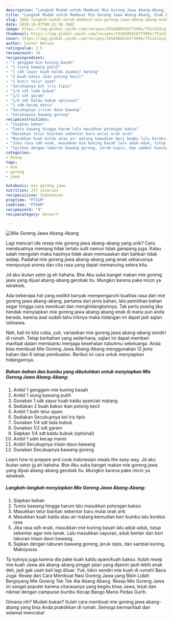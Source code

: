 ```yaml
---
description: "Langkah Mudah untuk Membuat Mie Goreng Jawa Abang-Abang, Enak Banget"
title: "Langkah Mudah untuk Membuat Mie Goreng Jawa Abang-Abang, Enak Banget"
slug: 1002-langkah-mudah-untuk-membuat-mie-goreng-jawa-abang-abang-enak-banget
date: 2020-10-07T00:31:36.768Z
image: https://img-global.cpcdn.com/recipes/1918d8b91b77399e/751x532cq70/mie-goreng-jawa-abang-abang-foto-resep-utama.jpg
thumbnail: https://img-global.cpcdn.com/recipes/1918d8b91b77399e/751x532cq70/mie-goreng-jawa-abang-abang-foto-resep-utama.jpg
cover: https://img-global.cpcdn.com/recipes/1918d8b91b77399e/751x532cq70/mie-goreng-jawa-abang-abang-foto-resep-utama.jpg
author: Lester Watson
ratingvalue: 3.5
reviewcount: 10
recipeingredient:
- "1 genggam mie kuning basah"
- "1 siung bawang putih"
- "1 sdk sayur kuah kaldu ayamair matang"
- "2 buah bakso ikan potong kecil"
- "1 butir telur ayam"
- "Secukupnya kol iris tipis"
- "1/4 sdt lada bubuk"
- "1/2 sdt garam"
- "1/4 sdt kaldu bubuk optional"
- "1 sdm kecap manis"
- "Secukupnya irisan daun bawang"
- "Secukupnya bawang goreng"
recipeinstructions:
- "Siapkan bahan"
- "Tumis bawang hingga harum lalu masukkan potongan bakso"
- "Masukkan telur biarkan sebentar baru mulai orak arik"
- "Masukkan kuah kaldu atau air matang kemudian beri bumbu lalu koreksi rasa"
- "Jika rasa sdh enak, masukkan mie kuning basah lalu aduk-aduk, tutup sebentar agar mie tanak. Lalu masukkan sayuran, aduk bentar dan beri taburan irisan daun bawang."
- "Sajikan dengan taburan bawang goreng, jeruk nipis, dan sambal kuning. Maknyosss"
categories:
- Resep
tags:
- mie
- goreng
- jawa

katakunci: mie goreng jawa 
nutrition: 257 calories
recipecuisine: Indonesian
preptime: "PT31M"
cooktime: "PT60M"
recipeyield: "4"
recipecategory: Dessert

---
```



![Mie Goreng Jawa Abang-Abang](https://img-global.cpcdn.com/recipes/1918d8b91b77399e/751x532cq70/mie-goreng-jawa-abang-abang-foto-resep-utama.jpg)

Lagi mencari ide resep mie goreng jawa abang-abang yang unik? Cara membuatnya memang tidak terlalu sulit namun tidak gampang juga. Kalau salah mengolah maka hasilnya tidak akan memuaskan dan bahkan tidak sedap. Padahal mie goreng jawa abang-abang yang enak seharusnya mempunyai aroma dan cita rasa yang dapat memancing selera kita.

Jd aku ikutan setor jg ah hahaha. Btw Aku suka banget makan mie goreng jawa yang dijual abang-abang gerobak itu. Mungkin karena pake micin ya wkwkwk.

Ada beberapa hal yang sedikit banyak mempengaruhi kualitas rasa dari mie goreng jawa abang-abang, pertama dari jenis bahan, lalu pemilihan bahan segar hingga cara membuat dan menghidangkannya. Tak perlu pusing jika hendak menyiapkan mie goreng jawa abang-abang enak di mana pun anda berada, karena asal sudah tahu triknya maka hidangan ini dapat jadi sajian istimewa.


Nah, kali ini kita coba, yuk, variasikan mie goreng jawa abang-abang sendiri di rumah. Tetap berbahan yang sederhana, sajian ini dapat memberi manfaat dalam membantu menjaga kesehatan tubuhmu sekeluarga. Anda bisa membuat Mie Goreng Jawa Abang-Abang menggunakan 12 jenis bahan dan 6 tahap pembuatan. Berikut ini cara untuk menyiapkan hidangannya.

<!--inarticleads1-->

##### Bahan-bahan dan bumbu yang dibutuhkan untuk menyiapkan Mie Goreng Jawa Abang-Abang:

1. Ambil 1 genggam mie kuning basah
1. Ambil 1 siung bawang putih
1. Gunakan 1 sdk sayur kuah kaldu ayam/air matang
1. Sediakan 2 buah bakso ikan potong kecil
1. Ambil 1 butir telur ayam
1. Sediakan Secukupnya kol iris tipis
1. Gunakan 1/4 sdt lada bubuk
1. Gunakan 1/2 sdt garam
1. Siapkan 1/4 sdt kaldu bubuk (optional)
1. Ambil 1 sdm kecap manis
1. Ambil Secukupnya irisan daun bawang
1. Gunakan Secukupnya bawang goreng


Learn how to prepare and cook Indonesian meals the easy way. Jd aku ikutan setor jg ah hahaha. Btw Aku suka banget makan mie goreng jawa yang dijual abang-abang gerobak itu. Mungkin karena pake micin ya wkwkwk. 

<!--inarticleads2-->

##### Langkah-langkah menyiapkan Mie Goreng Jawa Abang-Abang:

1. Siapkan bahan
1. Tumis bawang hingga harum lalu masukkan potongan bakso
1. Masukkan telur biarkan sebentar baru mulai orak arik
1. Masukkan kuah kaldu atau air matang kemudian beri bumbu lalu koreksi rasa
1. Jika rasa sdh enak, masukkan mie kuning basah lalu aduk-aduk, tutup sebentar agar mie tanak. Lalu masukkan sayuran, aduk bentar dan beri taburan irisan daun bawang.
1. Sajikan dengan taburan bawang goreng, jeruk nipis, dan sambal kuning. Maknyosss


Tp kyknya juga karena dia pake kuah kaldu ayam/kuah bakso. Itulah resep mie kuah Jawa ala abang-abang pinggir jalan yang dijamin jauh lebih enak deh, jadi gak usah beli lagi diluar. Yuk, bikin sendiri mie kuah di rumah! Baca Juga: Resep dan Cara Membuat Nasi Goreng Jawa yang Bikin Lidah Bergoyang Mie Goreng Tek Tek Ala Abang Abang. Resep Mie Goreng Jawa ini sangat populer karena citarasanya yang begitu khas Jawa, lezat dan nikmat dengan campuran bumbu Kecap Bango Manis Pedas Gurih. 

Gimana nih? Mudah bukan? Itulah cara membuat mie goreng jawa abang-abang yang bisa Anda praktikkan di rumah. Semoga bermanfaat dan selamat mencoba!
